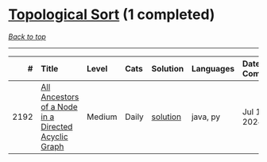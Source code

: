 # [Topological Sort](<https://leetcode.com/tag/Topological-Sort/>) (1 completed)

*[Back to top](<../../README.md>)*

------

|    # | Title                                                                                                                                      | Level   | Cats   | Solution                                                                       | Languages   | Date Complete   |
|-----:|:-------------------------------------------------------------------------------------------------------------------------------------------|:--------|:-------|:-------------------------------------------------------------------------------|:------------|:----------------|
| 2192 | [All Ancestors of a Node in a Directed Acyclic Graph](<https://leetcode.com/problems/all-ancestors-of-a-node-in-a-directed-acyclic-graph>) | Medium  | Daily  | [solution](<../_2192. All Ancestors of a Node in a Directed Acyclic Graph.md>) | java, py    | Jul 11, 2024    |